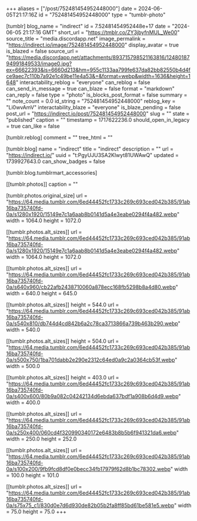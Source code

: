 +++
aliases = ["/post/752481454952448000"]
date = 2024-06-05T21:17:16Z
id = "752481454952448000"
type = "tumblr-photo"

[tumblr]
blog_name = "indirect"
id = 7.52481454952448e+17
date = "2024-06-05 21:17:16 GMT"
short_url = "https://tmblr.co/ZY3jbyfnMUL_We00"
source_title = "media.discordapp.net"
image_permalink = "https://indirect.io/image/752481454952448000"
display_avatar = true
is_blazed = false
source_url = "https://media.discordapp.net/attachments/893715798521163816/1248018794991849533/image0.jpg?ex=66622393&is=6660d213&hm=955c1133aa799fe637da82bb82550b4d4fce9aec7c110b7a92e1c49be11e4a53&=&format=webp&width=1636&height=1648"
interactability_reblog = "everyone"
can_reblog = false
can_send_in_message = true
can_blaze = false
format = "markdown"
can_reply = false
type = "photo"
is_blocks_post_format = false
summary = ""
note_count = 0.0
id_string = "752481454952448000"
reblog_key = "Li0wvAmV"
interactability_blaze = "everyone"
is_blaze_pending = false
post_url = "https://indirect.io/post/752481454952448000"
slug = ""
state = "published"
caption = ""
timestamp = 1717622236.0
should_open_in_legacy = true
can_like = false

[tumblr.reblog]
comment = ""
tree_html = ""

[tumblr.blog]
name = "indirect"
title = "indirect"
description = ""
url = "https://indirect.io/"
uuid = "t:PgyUJU3SA2Klwyt81UWAwQ"
updated = 1739927643.0
can_show_badges = false

[tumblr.blog.tumblrmart_accessories]

[[tumblr.photos]]
caption = ""

[tumblr.photos.original_size]
url = "https://64.media.tumblr.com/6ed44452fc1733c269c693ced042b385/91ab16ba735740fd-0a/s1280x1920/15149e7c1a6aab8b0141d5a4e3eabe0294f4a482.webp"
width = 1064.0
height = 1072.0

[[tumblr.photos.alt_sizes]]
url = "https://64.media.tumblr.com/6ed44452fc1733c269c693ced042b385/91ab16ba735740fd-0a/s1280x1920/15149e7c1a6aab8b0141d5a4e3eabe0294f4a482.webp"
width = 1064.0
height = 1072.0

[[tumblr.photos.alt_sizes]]
url = "https://64.media.tumblr.com/6ed44452fc1733c269c693ced042b385/91ab16ba735740fd-0a/s640x960/cb22afb2438710060a878ecc168fb5298b8a4d80.webp"
width = 640.0
height = 645.0

[[tumblr.photos.alt_sizes]]
height = 544.0
url = "https://64.media.tumblr.com/6ed44452fc1733c269c693ced042b385/91ab16ba735740fd-0a/s540x810/db744d4cd842b6a2c78ca3713866a739b463b290.webp"
width = 540.0

[[tumblr.photos.alt_sizes]]
height = 504.0
url = "https://64.media.tumblr.com/6ed44452fc1733c269c693ced042b385/91ab16ba735740fd-0a/s500x750/1ba701dabb2e290e2312c64ed0a9c2a0364cb53f.webp"
width = 500.0

[[tumblr.photos.alt_sizes]]
height = 403.0
url = "https://64.media.tumblr.com/6ed44452fc1733c269c693ced042b385/91ab16ba735740fd-0a/s400x600/80b9a082c04242134d6ebda637bdf1a908b6d4d9.webp"
width = 400.0

[[tumblr.photos.alt_sizes]]
url = "https://64.media.tumblr.com/6ed44452fc1733c269c693ced042b385/91ab16ba735740fd-0a/s250x400/060cd4f320990340172e6483b8b5b6f941321da6.webp"
width = 250.0
height = 252.0

[[tumblr.photos.alt_sizes]]
url = "https://64.media.tumblr.com/6ed44452fc1733c269c693ced042b385/91ab16ba735740fd-0a/s100x200/9fb9fcd8df0e0becc34fb17979f62d8b1bc78302.webp"
width = 100.0
height = 101.0

[[tumblr.photos.alt_sizes]]
url = "https://64.media.tumblr.com/6ed44452fc1733c269c693ced042b385/91ab16ba735740fd-0a/s75x75_c1/830d0e7d6d930de82b05b2fa8ff85bd61be581e5.webp"
width = 75.0
height = 75.0
+++
